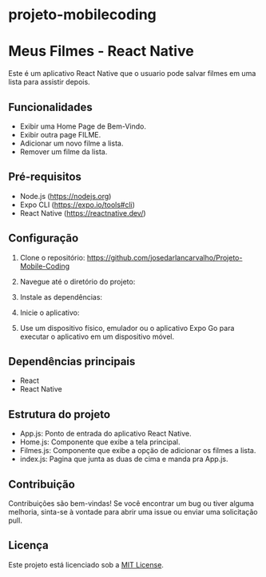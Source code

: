 # projeto-mobilecoding
# Meus Filmes - React Native

Este é um aplicativo React Native que o usuario pode salvar filmes em uma lista para assistir depois.

## Funcionalidades

- Exibir uma Home Page de Bem-Vindo.
- Exibir outra page FILME.
- Adicionar um novo filme a lista.
- Remover um filme da lista.

## Pré-requisitos

- Node.js (https://nodejs.org)
- Expo CLI (https://expo.io/tools#cli)
- React Native (https://reactnative.dev/)

## Configuração

1. Clone o repositório:
https://github.com/josedarlancarvalho/Projeto-Mobile-Coding


2. Navegue até o diretório do projeto:


3. Instale as dependências:


4. Inicie o aplicativo:


5. Use um dispositivo físico, emulador ou o aplicativo Expo Go para executar o aplicativo em um dispositivo móvel.

## Dependências principais

- React
- React Native

## Estrutura do projeto

- App.js: Ponto de entrada do aplicativo React Native.
- Home.js: Componente que exibe a tela principal.
- Filmes.js: Componente que exibe a opçäo de adicionar os filmes a lista.
- index.js: Pagina que junta as duas de cima e manda pra App.js.

## Contribuição

Contribuições são bem-vindas! Se você encontrar um bug ou tiver alguma melhoria, sinta-se à vontade para abrir uma issue ou enviar uma solicitação pull.

## Licença

Este projeto está licenciado sob a [MIT License](LICENSE).
